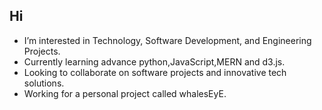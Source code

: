 ## Hi

- I’m interested in Technology, Software Development, and Engineering Projects.
- Currently learning advance python,JavaScript,MERN and d3.js.
- Looking to collaborate on software projects and innovative tech solutions.
- Working for a personal project called whalesEyE.

